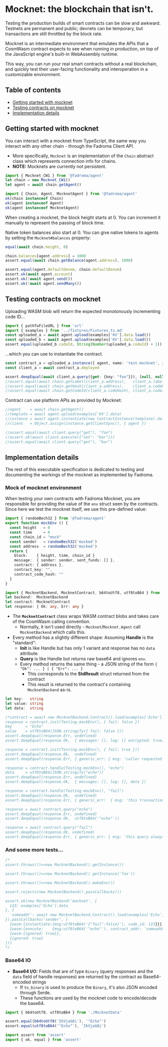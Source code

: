 # Mocknet: the blockchain that isn't.

Testing the production builds of smart contracts can be slow and awkward.
Testnets are permanent and public; devnets can be temporary, but transactions
are still throttled by the block rate.

Mocknet is an intermediate environment that emulates the APIs that a
CosmWasm contract expects to see when running in production,
on top of the JavaScript engine's built-in WebAssembly runtime.

This way, you can run your real smart contracts without a real blockchain,
and quickly test their user-facing functionality and interoperation
in a customizable environment.

## Table of contents

* [Getting started with mocknet](#getting-started-with-mocknet)
* [Testing contracts on mocknet](#testing-contracts-on-mocknet)
* [Implementation details](#implementation-details)

## Getting started with mocknet

You can interact with a mocknet from TypeScript, the same way you interact with any other chain -
through the Fadroma Client API. 

* More specifically, `Mocknet` is an implementation of the `Chain`
  abstract class which represents connection info for chains.
* **NOTE:** Mocknets are currently not persistent.

```typescript
import { Mocknet_CW1 } from '@fadroma/agent'
let chain = new Mocknet_CW1()
let agent = await chain.getAgent()

import { Chain, Agent, MocknetAgent } from '@fadroma/agent'
ok(chain instanceof Chain)
ok(agent instanceof Agent)
ok(agent instanceof MocknetAgent)
```

When creating a mocknet, the block height starts at 0.
You can increment it manually to represent the passing of block time.

Native token balances also start at 0. You can give native tokens to agents by
setting the `Mocknet#balances` property:

```typescript
equal(await chain.height, 0)

chain.balances[agent.address] = 1000
assert.equal(await chain.getBalance(agent.address), 1000)

assert.equal(agent.defaultDenom, chain.defaultDenom)
assert.ok(await agent.account)
assert.ok(!await agent.send())
assert.ok(!await agent.sendMany())
```

## Testing contracts on mocknet

Uploading WASM blob will return the expected monotonously incrementing code ID...

```typescript
import { pathToFileURL } from 'url'
import { examples } from '../fixtures/Fixtures.ts.md'
const uploaded_a = await agent.upload(examples['KV'].data.load())
const uploaded_b = await agent.upload(examples['KV'].data.load())
assert.equal(uploaded_b.codeId, String(Number(uploaded_a.codeId) + 1))
```

...which you can use to instantiate the contract.

```typescript
const contract_a = uploaded_a.instance({ agent, name: 'test-mocknet', initMsg: { fail: false } })
const client_a = await contract_a.deployed

assert.deepEqual(await client_a.query({get: {key: "foo"}}), [null, null])
//assert.equal(await chain.getLabel(client_a.address),   client_a.label)
//assert.equal(await chain.getHash(client_a.address),    client_a.codeHash)
//assert.equal(await chain.getCodeId(client_a.codeHash), client_a.codeId)
```

Contract can use platform APIs as provided by Mocknet:

```typescript
//agent    = await chain.getAgent()
//template = await agent.upload(examples['KV'].data)
//instance = await agent.instantiate(new ContractInstance(template).define({ label: 'test', initMsg: { value: "foo" } }))
//client   = Object.assign(instance.getClientSync(), { agent })

//assert.equal(await client.query("get"), "foo")
//assert.ok(await client.execute({"set": "bar"}))
//assert.equal(await client.query("get"), "bar")
```

## Implementation details

The rest of this executable specification is dedicated to testing and documenting the workings
of the mocknet as implemented by Fadroma.

### Mock of mocknet environment

When testing your own contracts with Fadroma Mocknet, you are responsible
for providing the value of the `env` struct seen by the contracts.
Since here we test the mocknet itself, we use this pre-defined value:

```typescript
import { randomBech32 } from '@fadroma/agent'
export function mockEnv () {
  const height   = 0
  const time     = 0
  const chain_id = "mock"
  const sender   = randomBech32('mocked')
  const address  = randomBech32('mocked')
  return {
    block:    { height, time, chain_id }
    message:  { sender: sender, sent_funds: [] },
    contract: { address },
    contract_key: "",
    contract_code_hash: ""
  }
}
```

```typescript
import { MocknetBackend, MocknetContract, b64toUtf8, utf8toB64 } from '@fadroma/agent'
let backend:  MocknetBackend
let contract: MocknetContract
let response: { Ok: any, Err: any }
```

* The **`MocknetContract`** class wraps WASM contract blobs and takes care of the CosmWasm
  calling convention.
  * Normally, it isn't used directly - `Mocknet`/`Mocknet.Agent` call
    `MocknetBackend` which calls this.
* Every method has a slightly different shape: Assuming **Handle** is the "standard":
  * **Init** is like Handle but has only 1 variant and response has no `data` attribute.
  * **Query** is like Handle but returns raw base64 and ignores `env`.
  * Every method returns the same thing - a JSON string of the form `{ "Ok": ... } | { "Err": ... }`
    * This corresponds to the **StdResult** struct returned from the contract
    * This result is returned to the contract's containing `MocknetBackend` as-is.

```typescript
let key:   string
let value: string
let data:  string

/*contract = await new MocknetBackend.Contract().load(examples['Echo'].data)
response = contract.init(Testing.mockEnv(), { fail: false })
key      = "Echo"
value    = utf8toB64(JSON.stringify({ fail: false }))
assert.deepEqual(response.Err, undefined)
assert.deepEqual(response.Ok,  { messages: [], log: [{ encrypted: true, key, value }] })

response = contract.init(Testing.mockEnv(), { fail: true }))
assert.deepEqual(response.Ok,  undefined)
assert.deepEqual(response.Err, { generic_err: { msg: 'caller requested the init to fail' } })

response = contract.handle(Testing.mockEnv(), "echo")
data     = utf8toB64(JSON.stringify("echo"))
assert.deepEqual(response.Err, undefined)
assert.deepEqual(response.Ok,  { messages: [], log: [], data })

response = contract.handle(Testing.mockEnv(), "fail")
assert.deepEqual(response.Ok,  undefined)
assert.deepEqual(response.Err, { generic_err:  { msg: 'this transaction always fails' } })

response = await contract.query("echo")
assert.deepEqual(response.Err, undefined)
assert.deepEqual(response.Ok,  utf8toB64('"echo"'))

response = await contract.query("fail")
assert.deepEqual(response.Ok, undefined)
assert.deepEqual(response.Err, { generic_err: { msg: 'this query always fails' } })*/
```

### And some more tests...

```typescript
/*
assert.throws(()=>new MocknetBackend().getInstance())

assert.throws(()=>new MocknetBackend().getInstance('foo'))

assert.throws(()=>new MocknetBackend().makeEnv())

assert.rejects(new MocknetBackend().passCallbacks())

assert.ok(new MocknetBackend('mocknet', {
  123: examples['Echo'].data
}, {
  'someaddr': await new MocknetBackend.Contract().load(examples['Echo'].data)
}).passCallbacks('sender', [
  {wasm:{instantiate:{msg:utf8toB64('{"fail":false}'), code_id: 123}}},
  {wasm:{execute:    {msg:utf8toB64('"echo"'), contract_addr: 'someaddr'}}},
  {wasm:{ignored: true}},
  {ignored: true}
]))
*/
```

### Base64 IO

* **Base64 I/O:** Fields that are of type `Binary` (query responses and the `data` field of handle
  responses) are returned by the contract as Base64-encoded strings
  * If `to_binary` is used to produce the `Binary`, it's also JSON encoded through Serde.
  * These functions are used by the mocknet code to encode/decode the base64.

```typescript
import { b64toUtf8, utf8toB64 } from './MocknetData'

assert.equal(b64toUtf8('IkVjaG8i'), '"Echo"')
assert.equal(utf8toB64('"Echo"'), 'IkVjaG8i')
```

```typescript
import assert from 'assert'
import { ok, equal } from 'assert'
```

